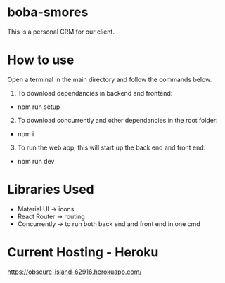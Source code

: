 # boba-smores
This is a personal CRM for our client.

# How to use
Open a terminal in the main directory and follow the commands below.

1. To download dependancies in backend and frontend:
- npm run setup 
2. To download concurrently and other dependancies in the root folder:
- npm i
3. To run the web app, this will start up the back end and front end:
- npm run dev

# Libraries Used
- Material UI -> icons
- React Router -> routing
- Concurrently -> to run both back end and front end in one cmd

# Current Hosting - Heroku
https://obscure-island-62916.herokuapp.com/
